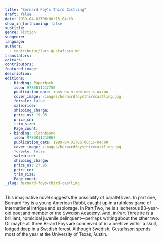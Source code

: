```yaml
---
title: "Bernard Foy’s Third Castling"
draft: false
date: 1989-04-01T06:00:15-04:00
show_in_forthcoming: false
subtitle:
genre: Fiction
subgenre:
language:
authors:
  - contributor/lars-gustafsson.md
translators:
editors:
contributors:
featured_image:
description:
editions:
  - binding: Paperback
    isbn: 9780811217750
    publication_date: 1989-04-01T06:00:15-04:00
    cover_image: /images/bernardfoysthirdcastling.jpg
    forsale: false
    saleprice:
    shipping_charge:
    price_us: 19.95
    price_cn:
    trim_size:
    Page_count:
  - binding: Clothbound
    isbn: 9780811210867
    publication_date: 1989-04-01T06:00:15-04:00
    cover_image: /images/bernardfoysthirdcastling.jpg
    forsale: false
    saleprice:
    shipping_charge:
    price_us: 27.95
    price_cn:
    trim_size:
    Page_count:
_slug: bernard-foys-third-castling
---
```


This imaginative novel suggests the possibility of parallel lives. In part one, Bernard Foy is a young American Rabbi, caught up in a ruthless game of international intrigue and espionage. In Part Two, he is a lecherous 83-year-old poet and member of the Swedish Academy. And, in Part Three he is a brilliant, homicidal juvenile delinquent—perhaps writing about the other two. Or maybe all three Berard Foys are conceived of in a beehive within a skull, lodged deep in a Swedish forest. Although Swedish, Gustafsson spends most of the year at the University of Texas, Austin.

